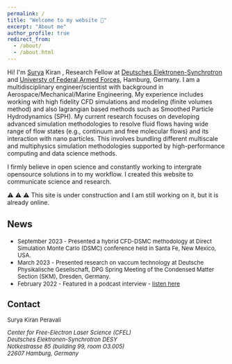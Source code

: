 ```yaml
---
permalink: /
title: "Welcome to my website 👋"
excerpt: "About me"
author_profile: true
redirect_from: 
  - /about/
  - /about.html
---
```


Hi! I'm <ins>Surya</ins> Kiran , Research Fellow at [Deutsches Elektronen-Synchrotron](https://www.desy.de/) and [Universty of Federal Armed Forces](https://www.hsu-hh.de/en/), Hamburg, Germany. I am a multidisciplinary engineer/scientist with background in Aerospace/Mechanical/Marine Engineering. My experience includes working with high fidelity CFD simulations and modeling (finite volumes method) and also lagrangian based methods such as Smoothed Particle Hydrodynamics (SPH). My current research focuses on developing advanced simulation methodologies to resolve fluid flows having wide range of flow states (e.g., continuum and free molecular flows) and its interaction with nano particles. This involves bundling different multiscale and multiphysics simulation methodologies supported by high-performance computing and data science methods. 

I firmly believe in open science and constantly working to intergrate opensource solutions in to my workflow. I created this website to communicate science and research. 

⚠️ ⚠️ ⚠️ This site is under construction and I am still working on it, but it is already online. 


News
------
* <font size="2">September 2023 - Presented a hybrid CFD-DSMC methodology at Direct Simulation Monte Carlo (DSMC) conference held in Santa Fe, New Mexico, USA. </font>
* <font size="2">March 2023 - Presented research on vaccum technology at Deutsche Physikalische Gesellschaft, DPG Spring Meeting of the Condensed Matter Section (SKM), Dresden, Germany. </font>
* <font size="2">February 2022 - Featured in a podcast interview - [listen here](https://thosespacepeople.transistor.fm/23)

Contact
------
Surya Kiran Peravali

<address>
  Center for Free-Electron Laser Science (CFEL)<br /> Deutsches Elektronen-Synchrotron DESY<br /> Notkestrasse 85 (building 99, room O3.005)<br/>22607 Hamburg, Germany
</address>

